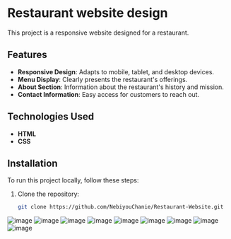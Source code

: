 # Restaurant website design
This project is a responsive website designed for a restaurant. 

## Features

- **Responsive Design**: Adapts to mobile, tablet, and desktop devices.
- **Menu Display**: Clearly presents the restaurant's offerings.
- **About Section**: Information about the restaurant's history and mission.
- **Contact Information**: Easy access for customers to reach out.

## Technologies Used

- **HTML**
- **CSS**
 

## Installation

To run this project locally, follow these steps:

1. Clone the repository:
   ```bash
   git clone https://github.com/NebiyouChanie/Restaurant-Website.git


![image](https://github.com/user-attachments/assets/d189f4b4-5d19-4abf-9627-f7feabd862f1)
![image](https://github.com/user-attachments/assets/f51c7434-8ace-4ad5-b8bd-e893fea7a435)
![image](https://github.com/user-attachments/assets/2572d76a-d4f7-4229-ae3a-f281e7db4e53)
![image](https://github.com/user-attachments/assets/39218411-cb8b-4023-bb50-1aa947639ef0)
![image](https://github.com/user-attachments/assets/21ba2a03-0632-42a3-9c93-09ab216c94cd)
![image](https://github.com/user-attachments/assets/0816c79f-9f9f-4f38-874c-5a30a7026b42)
![image](https://github.com/user-attachments/assets/8e4aee83-f1d7-4828-90ba-59b47e89ff77)
![image](https://github.com/user-attachments/assets/0f9d68ed-33e9-4f59-ba44-74efba74bbd3)
![image](https://github.com/user-attachments/assets/b6810553-77d8-499e-82c7-1395a62b7ac8)




